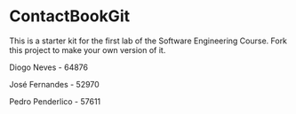# ContactBookGit
This is a starter kit for the first lab of the Software Engineering Course.
Fork this project to make your own version of it.

Diogo Neves - 64876

José Fernandes - 52970

Pedro Penderlico - 57611

